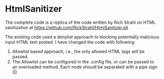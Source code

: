 HtmlSanitizer
=============

The complete code is a replica of the code written by Rich Strahl on HTML sanitization at
https://github.com/RickStrahl/HtmlSanitizer.git 

The existing code used a denylist approach to blocking potentially malicious input HTML text posted.
I have changed the code with following:
1. Allowlist based approach, i.e., the only allowed HTML tags will be passed.
2. The Allowlist can be configured in the .config file, or can be passed to an overloaded method. Each node shoudl be separated with a pipe sign (|)

